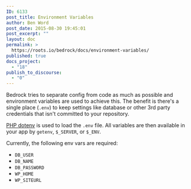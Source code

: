 ```yaml
---
ID: 6133
post_title: Environment Variables
author: Ben Word
post_date: 2015-08-30 19:45:01
post_excerpt: ""
layout: doc
permalink: >
  https://roots.io/bedrock/docs/environment-variables/
published: true
docs_project:
  - "18"
publish_to_discourse:
  - "0"
---
```

Bedrock tries to separate config from code as much as possible and environment variables are used to achieve this. The benefit is there's a single place (`.env`) to keep settings like database or other 3rd party credentials that isn't committed to your repository.

[PHP dotenv](https://github.com/vlucas/phpdotenv) is used to load the `.env` file. All variables are then available in your app by `getenv`, `$_SERVER`, or `$_ENV`.

Currently, the following env vars are required:

* `DB_USER`
* `DB_NAME`
* `DB_PASSWORD`
* `WP_HOME`
* `WP_SITEURL`
